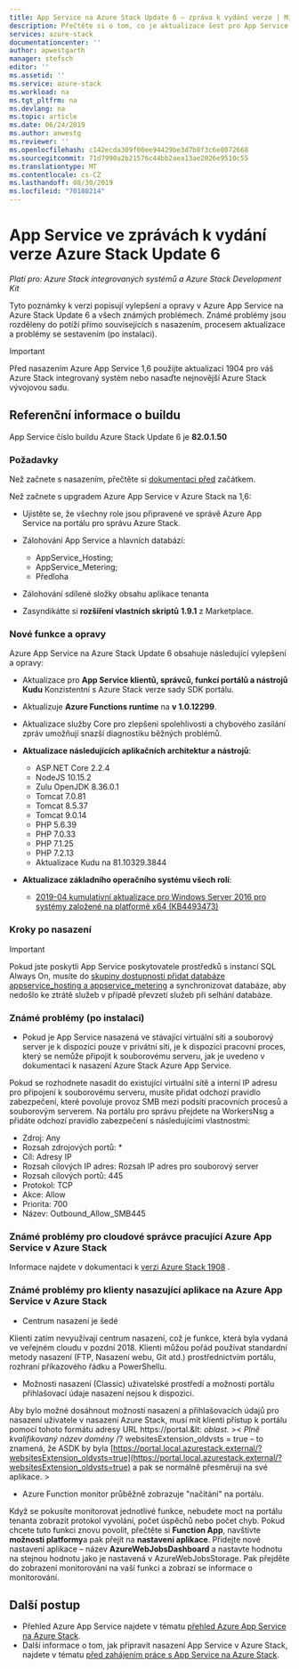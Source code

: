 ```yaml
---
title: App Service na Azure Stack Update 6 – zpráva k vydání verze | Microsoft Docs
description: Přečtěte si o tom, co je aktualizace šest pro App Service v Azure Stack, známých problémech a kde stáhnout aktualizaci.
services: azure-stack
documentationcenter: ''
author: apwestgarth
manager: stefsch
editor: ''
ms.assetid: ''
ms.service: azure-stack
ms.workload: na
ms.tgt_pltfrm: na
ms.devlang: na
ms.topic: article
ms.date: 06/24/2019
ms.author: anwestg
ms.reviewer: ''
ms.openlocfilehash: c142ecda309f00ee94429be3d7b8f3c6e8072668
ms.sourcegitcommit: 71d7990a2b21576c44bb2aea13ae2026e9510c55
ms.translationtype: MT
ms.contentlocale: cs-CZ
ms.lasthandoff: 08/30/2019
ms.locfileid: "70188214"
---
```

# <a name="app-service-on-azure-stack-update-6-release-notes"></a>App Service ve zprávách k vydání verze Azure Stack Update 6

*Platí pro: Azure Stack integrovaných systémů a Azure Stack Development Kit*

Tyto poznámky k verzi popisují vylepšení a opravy v Azure App Service na Azure Stack Update 6 a všech známých problémech. Známé problémy jsou rozděleny do potíží přímo souvisejících s nasazením, procesem aktualizace a problémy se sestavením (po instalaci).

> [!IMPORTANT]
> Před nasazením Azure App Service 1,6 použijte aktualizaci 1904 pro váš Azure Stack integrovaný systém nebo nasaďte nejnovější Azure Stack vývojovou sadu.


## <a name="build-reference"></a>Referenční informace o buildu

App Service číslo buildu Azure Stack Update 6 je **82.0.1.50**

### <a name="prerequisites"></a>Požadavky

Než začnete s nasazením, přečtěte si [dokumentaci před](azure-stack-app-service-before-you-get-started.md) začátkem.

Než začnete s upgradem Azure App Service v Azure Stack na 1,6:

- Ujistěte se, že všechny role jsou připravené ve správě Azure App Service na portálu pro správu Azure Stack.

- Zálohování App Service a hlavních databází:
  - AppService_Hosting;
  - AppService_Metering;
  - Předloha

- Zálohování sdílené složky obsahu aplikace tenanta

- Zasyndikátte si **rozšíření vlastních skriptů** **1.9.1** z Marketplace.

### <a name="new-features-and-fixes"></a>Nové funkce a opravy

Azure App Service na Azure Stack Update 6 obsahuje následující vylepšení a opravy:

- Aktualizace pro **App Service klientů, správců, funkcí portálů a nástrojů Kudu** Konzistentní s Azure Stack verze sady SDK portálu.

- Aktualizuje **Azure Functions runtime** na **v 1.0.12299**.

- Aktualizace služby Core pro zlepšení spolehlivosti a chybového zasílání zpráv umožňují snazší diagnostiku běžných problémů.

- **Aktualizace následujících aplikačních architektur a nástrojů**:
  - ASP.NET Core 2.2.4
  - NodeJS 10.15.2
  - Zulu OpenJDK 8.36.0.1
  - Tomcat 7.0.81
  - Tomcat 8.5.37
  - Tomcat 9.0.14
  - PHP 5.6.39
  - PHP 7.0.33
  - PHP 7.1.25
  - PHP 7.2.13
  - Aktualizace Kudu na 81.10329.3844

- **Aktualizace základního operačního systému všech rolí**:
  - [2019-04 kumulativní aktualizace pro Windows Server 2016 pro systémy založené na platformě x64 (KB4493473)](https://support.microsoft.com/help/4493473/windows-10-update-kb4493473)

### <a name="post-deployment-steps"></a>Kroky po nasazení

> [!IMPORTANT]
> Pokud jste poskytli App Service poskytovatele prostředků s instancí SQL Always On, musíte do [skupiny dostupnosti přidat databáze appservice_hosting a appservice_metering](https://docs.microsoft.com/sql/database-engine/availability-groups/windows/availability-group-add-a-database) a synchronizovat databáze, aby nedošlo ke ztrátě služeb v případě převzetí služeb při selhání databáze.

### <a name="known-issues-post-installation"></a>Známé problémy (po instalaci)

- Pokud je App Service nasazená ve stávající virtuální síti a souborový server je k dispozici pouze v privátní síti, je k dispozici pracovní proces, který se nemůže připojit k souborovému serveru, jak je uvedeno v dokumentaci k nasazení Azure Stack Azure App Service.

Pokud se rozhodnete nasadit do existující virtuální sítě a interní IP adresu pro připojení k souborovému serveru, musíte přidat odchozí pravidlo zabezpečení, které povoluje provoz SMB mezi podsítí pracovních procesů a souborovým serverem. Na portálu pro správu přejdete na WorkersNsg a přidáte odchozí pravidlo zabezpečení s následujícími vlastnostmi:
 * Zdroj: Any
 * Rozsah zdrojových portů: *
 * Cíl: Adresy IP
 * Rozsah cílových IP adres: Rozsah IP adres pro souborový server
 * Rozsah cílových portů: 445
 * Protokol: TCP
 * Akce: Allow
 * Priorita: 700
 * Název: Outbound_Allow_SMB445

### <a name="known-issues-for-cloud-admins-operating-azure-app-service-on-azure-stack"></a>Známé problémy pro cloudové správce pracující Azure App Service v Azure Stack

Informace najdete v dokumentaci k [verzi Azure Stack 1908](azure-stack-release-notes-1908.md) .

### <a name="known-issues-for-tenants-deploying-applications-on-azure-app-service-on-azure-stack"></a>Známé problémy pro klienty nasazující aplikace na Azure App Service v Azure Stack

- Centrum nasazení je šedé

Klienti zatím nevyužívají centrum nasazení, což je funkce, která byla vydaná ve veřejném cloudu v pozdní 2018.  Klienti můžou pořád používat standardní metody nasazení (FTP, Nasazení webu, Git atd.) prostřednictvím portálu, rozhraní příkazového řádku a PowerShellu.

- Možnosti nasazení (Classic) uživatelské prostředí a možnosti portálu přihlašovací údaje nasazení nejsou k dispozici.

Aby bylo možné dosáhnout možností nasazení a přihlašovacích údajů pro nasazení uživatele v nasazení Azure Stack, musí mít klienti přístup k portálu pomocí tohoto formátu adresy URL https://portal.&lt: *oblast.* &gt;&lt; *Plně kvalifikovaný název domény* /? websitesExtension_oldvsts = true – to znamená, že ASDK by byla [https://portal.local.azurestack.external/?websitesExtension_oldvsts=true](https://portal.local.azurestack.external/?websitesExtension_oldvsts=true) a pak se normálně přesměrují na své aplikace. &gt;

- Azure Function monitor průběžně zobrazuje "načítání" na portálu.

Když se pokusíte monitorovat jednotlivé funkce, nebudete moct na portálu tenanta zobrazit protokol vyvolání, počet úspěchů nebo počet chyb.  Pokud chcete tuto funkci znovu povolit, přečtěte si **Function App**, navštivte **možnosti platformy**a pak přejít na **nastavení aplikace**.  Přidejte nové nastavení aplikace – název **AzureWebJobsDashboard** a nastavte hodnotu na stejnou hodnotu jako je nastavená v AzureWebJobsStorage.  Pak přejděte do zobrazení monitorování na vaší funkci a zobrazí se informace o monitorování.

## <a name="next-steps"></a>Další postup

- Přehled Azure App Service najdete v tématu [přehled Azure App Service na Azure Stack](azure-stack-app-service-overview.md).
- Další informace o tom, jak připravit nasazení App Service v Azure Stack, najdete v tématu [před zahájením práce s App Service na Azure Stack](azure-stack-app-service-before-you-get-started.md).
